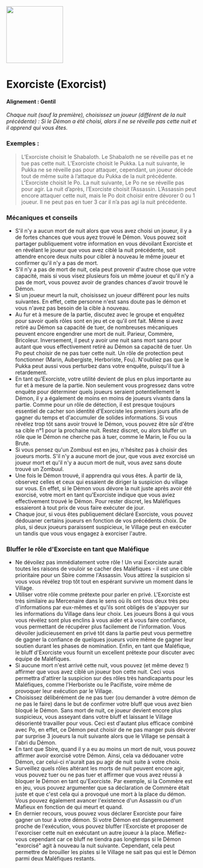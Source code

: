 <img src="https://github.com/brain-academy/wiki/blob/master/blood-on-the-clocktower/img/bountyhunter.png?raw=true" height="150"> 

# Exorciste (Exorcist)

#### Alignement : Gentil

*Chaque nuit (sauf la première), choisissez un joueur (différent de la nuit précédente) :
Si le Démon a été choisi, alors il ne se réveille pas cette nuit et il apprend qui vous êtes.*


### Exemples :
> L’Exorciste choisit le Shabaloth. Le Shabaloth ne se réveille pas et ne tue pas cette nuit.
> L’Exorciste choisit le Pukka. La nuit suivante, le Pukka ne se réveille pas pour attaquer, cependant, un joueur décède tout de même suite à l’attaque du Pukka de la nuit précédente.
> L'Exorciste choisit le Po. La nuit suivante, Le Po ne se réveille pas pour agir. La nuit d’après, l’Exorciste choisit l’Assassin. L’Assassin peut encore attaquer cette nuit, mais le Po doit choisir entre dévorer 0 ou 1 joueur. Il ne peut pas en tuer 3 car il n’a pas agi la nuit précédente.

### Mécaniques et conseils
- S'il n'y a aucun mort de nuit alors que vous avez choisi un joueur, il y a de fortes chances que vous ayez trouvé le Démon. Vous pouvez soit partager publiquement votre information en vous dévoilant Exorciste et en révélant le joueur que vous avez ciblé la nuit précédente, soit attendre encore deux nuits pour cibler à nouveau le même joueur et confirmer qu'il n'y a pas de mort. 
- S'il n'y a pas de mort de nuit, cela peut provenir d'autre chose que votre capacité, mais si vous visez plusieurs fois un même joueur et qu'il n'y a pas de mort, vous pouvez avoir de grandes chances d'avoir trouvé le Démon.
- Si un joueur meurt la nuit, choisissez un joueur différent pour les nuits suivantes. En effet, cette personne n'est sans doute pas le démon et vous n'avez pas besoin de la cible à nouveau. 
- Au fur et à mesure de la partie, discutez avec le groupe et enquêtez pour savoir quels rôles sont en jeu et ce qu'il ont fait. Même si avez retiré au Démon sa capacité de tuer, de nombreuses mécaniques peuvent encore engendrer une mort de nuit. Parieur, Commère, Bricoleur. Inversement, il peut y avoir une nuit sans mort sans pour autant que vous effectivement retiré au Démon sa capacité de tuer. Un Po peut choisir de ne pas tuer cette nuit. Un rôle de protection peut fonctionner (Marin, Aubergiste, Herboriste, Fou). N'oubliez pas que le Pukka peut aussi vous perturbez dans votre enquête, puisqu'il tue à retardement. 
- En tant qu'Exorciste, votre utilité devient de plus en plus importante au fur et à mesure de la partie. Non seulement vous progressez dans votre enquête pour déterminer quels joueurs seraient potentiellement le Démon, il y a également de moins en moins de joueurs vivants dans la partie. Comme pour un rôle de détection, il est presque toujours essentiel de cacher son identité d'Exorciste les premiers jours afin de gagner du temps et d'accumuler de solides informations. Si vous révélez trop tôt sans avoir trouvé le Démon, vous pouvez être sûr d'être sa cible n°1 pour la prochaine nuit. Restez discret, ou alors bluffer un rôle que le Démon ne cherche pas à tuer, comme le Marin, le Fou ou la Brute. 
- Si vous pensez qu'un Zombuul est en jeu, n'hésitez pas à choisir des joueurs morts. S'il n'y a aucune mort de jour, que vous avez exorcisé un joueur mort et qu'il n'y a aucun mort de nuit, vous avez sans doute trouvé un Zombuul. 
- Une fois le Démon trouvé, il apprendra qui vous êtes. À partir de là, observez celles et ceux qui essaient de diriger la suspicion du village sur vous. En effet, si le Démon vous dévore la nuit juste après avoir été exorcisé, votre mort en tant qu'Exorciste indique que vous aviez effectivement trouvé le Démon. Pour rester discret, les Maléfiques essaieront à tout prix de vous faire exécuter de jour. 
- Chaque jour, si vous êtes publiquement déclaré Exorciste, vous pouvez dédouaner certains joueurs en fonction de vos précédents choix. De plus, si deux joueurs paraissent suspicieux, le Village peut en exécuter un tandis que vous vous engagez à exorciser l'autre. 


### Bluffer le rôle d'Exorciste en tant que Maléfique
- Ne dévoilez pas immédiatement votre rôle ! Un vrai Exorciste aurait toutes les raisons de vouloir se cacher des Maléfiques - il est une cible prioritaire pour un Sbire comme l'Assassin. Vous attirez la suspicion si vous vous révélez trop tôt tout en espérant survivre un moment dans le Village. 
- Utiliser votre rôle comme prétexte pour parler en privé. L'Exorciste est très similaire au Mercenaire dans le sens où ils ont tous deux très peu d'informations par eux-mêmes et qu'ils sont obligés de s'appuyer sur les informations du Village dans leur choix. Les joueurs Bons à qui vous vous révélez sont plus enclins à vous aider et à vous faire confiance, vous permettant de récupérer plus facilement de l'information. Vous dévoiler judicieusement en privé tôt dans la partie peut vous permettre de gagner la confiance de quelques joueurs voire même de gagner leur soutien durant les phases de nomination. Enfin, en tant que Maléfique, le bluff d'Exorciste vous fournit un excellent prétexte pour discuter avec équipe de Maléfiques. 
- Si aucune mort n'est arrivé cette nuit, vous pouvez (et même devez !) affirmer que vous avez ciblé un joueur bon cette nuit. Ceci vous permettra d'attirer la suspicion sur des rôles très handicapants pour les Maléfiques, comme l'Herboriste ou le Pacifiste, voire même de provoquer leur exécution par le Village. 
- Choisissez délibérément de ne pas tuer (ou demander à votre démon de ne pas le faire) dans le but de confirmer votre bluff que vous avez bien bloqué le Démon. Sans mort de nuit, ce joueur devient encore plus suspicieux, vous asseyant dans votre bluff et laissant le Village désorienté travailler pour vous. Ceci est d'autant plus efficace combiné avec Po, en effet, ce Démon peut choisir de ne pas manger puis dévorer par surprise 3 joueurs la nuit suivante alors que le Village se pensait à l'abri du Démon.
- En tant que Sbire, quand il y a eu au moins un mort de nuit, vous pouvez affirmer avoir exorcisé votre Démon. Ainsi, cela va dédouaner votre Démon, car celui-ci n'aurait pas pu agir de nuit suite à votre choix. 
- Surveillez quels rôles altérant les morts de nuit peuvent encore agir, vous pouvez tuer ou ne pas tuer et affirmer que vous avez réussi à bloquer le Démon en tant qu'Exorciste. Par exemple, si la Commère est en jeu, vous pouvez argumenter que sa déclaration de Commère était juste et que c'est cela qui a provoqué une mort à la place du démon. Vous pouvez également avancer l'existence d'un Assassin ou d'un Mafieux en fonction de qui meurt et quand. 
- En dernier recours, vous pouvez vous déclarer Exorciste pour faire gagner un tour à votre démon. Si votre Démon est dangereusement proche de l'exécution, vous pouvez bluffer l'Exorciste et proposer de l'exorciser cette nuit en exécutant un autre joueur à la place. Méfiez-vous cependant car ce bluff ne tiendra pas longtemps si le Démon "exorcisé" agit à nouveau la nuit suivante. Cependant, cela peut permettre de brouiller les pistes si le Village ne sait pas qui est le Démon parmi deux Maléfiques restants.
